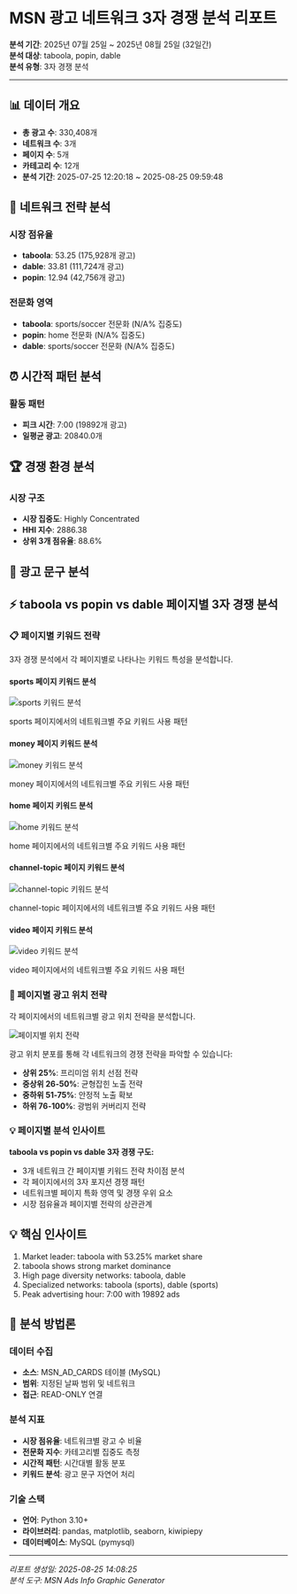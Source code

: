 # MSN 광고 네트워크 3자 경쟁 분석 리포트

**분석 기간**: 2025년 07월 25일 ~ 2025년 08월 25일 (32일간)  
**분석 대상**: taboola, popin, dable  
**분석 유형**: 3자 경쟁 분석  

---

## 📊 데이터 개요

- **총 광고 수**: 330,408개
- **네트워크 수**: 3개  
- **페이지 수**: 5개
- **카테고리 수**: 12개
- **분석 기간**: 2025-07-25 12:20:18 ~ 2025-08-25 09:59:48

## 🎯 네트워크 전략 분석

### 시장 점유율
- **taboola**: 53.25 (175,928개 광고)
- **dable**: 33.81 (111,724개 광고)
- **popin**: 12.94 (42,756개 광고)

### 전문화 영역
- **taboola**: sports/soccer 전문화 (N/A% 집중도)
- **popin**: home 전문화 (N/A% 집중도)
- **dable**: sports/soccer 전문화 (N/A% 집중도)

## ⏰ 시간적 패턴 분석

### 활동 패턴
- **피크 시간**: 7:00 (19892개 광고)
- **일평균 광고**: 20840.0개

## 🏆 경쟁 환경 분석

### 시장 구조
- **시장 집중도**: Highly Concentrated
- **HHI 지수**: 2886.38
- **상위 3개 점유율**: 88.6%

## 📝 광고 문구 분석


## ⚡ taboola vs popin vs dable 페이지별 3자 경쟁 분석

### 📋 페이지별 키워드 전략

3자 경쟁 분석에서 각 페이지별로 나타나는 키워드 특성을 분석합니다.

#### sports 페이지 키워드 분석

![sports 키워드 분석](images/page_keywords_sports_taboola-popin-dable_2025-07-25_2025-08-25.png)

sports 페이지에서의 네트워크별 주요 키워드 사용 패턴

#### money 페이지 키워드 분석

![money 키워드 분석](images/page_keywords_money_taboola-popin-dable_2025-07-25_2025-08-25.png)

money 페이지에서의 네트워크별 주요 키워드 사용 패턴

#### home 페이지 키워드 분석

![home 키워드 분석](images/page_keywords_home_taboola-popin-dable_2025-07-25_2025-08-25.png)

home 페이지에서의 네트워크별 주요 키워드 사용 패턴

#### channel-topic 페이지 키워드 분석

![channel-topic 키워드 분석](images/page_keywords_channel-topic_taboola-popin-dable_2025-07-25_2025-08-25.png)

channel-topic 페이지에서의 네트워크별 주요 키워드 사용 패턴

#### video 페이지 키워드 분석

![video 키워드 분석](images/page_keywords_video_taboola-popin-dable_2025-07-25_2025-08-25.png)

video 페이지에서의 네트워크별 주요 키워드 사용 패턴

### 📍 페이지별 광고 위치 전략

각 페이지에서의 네트워크별 광고 위치 전략을 분석합니다.

![페이지별 위치 전략](images/page_position_strategies_dable-taboola_2025-07-25_2025-08-25.png)

광고 위치 분포를 통해 각 네트워크의 경쟁 전략을 파악할 수 있습니다:
- **상위 25%**: 프리미엄 위치 선점 전략
- **중상위 26-50%**: 균형잡힌 노출 전략
- **중하위 51-75%**: 안정적 노출 확보
- **하위 76-100%**: 광범위 커버리지 전략

### 💡 페이지별 분석 인사이트

**taboola vs popin vs dable 3자 경쟁 구도:**
- 3개 네트워크 간 페이지별 키워드 전략 차이점 분석
- 각 페이지에서의 3자 포지션 경쟁 패턴
- 네트워크별 페이지 특화 영역 및 경쟁 우위 요소
- 시장 점유율과 페이지별 전략의 상관관계

## 💡 핵심 인사이트

1. Market leader: taboola with 53.25% market share
2. taboola shows strong market dominance
3. High page diversity networks: taboola, dable
4. Specialized networks: taboola (sports), dable (sports)
5. Peak advertising hour: 7:00 with 19892 ads

## 🔬 분석 방법론

### 데이터 수집
- **소스**: MSN_AD_CARDS 테이블 (MySQL)
- **범위**: 지정된 날짜 범위 및 네트워크
- **접근**: READ-ONLY 연결

### 분석 지표
- **시장 점유율**: 네트워크별 광고 수 비율
- **전문화 지수**: 카테고리별 집중도 측정
- **시간적 패턴**: 시간대별 활동 분포
- **키워드 분석**: 광고 문구 자연어 처리

### 기술 스택
- **언어**: Python 3.10+
- **라이브러리**: pandas, matplotlib, seaborn, kiwipiepy
- **데이터베이스**: MySQL (pymysql)

---

*리포트 생성일: 2025-08-25 14:08:25*  
*분석 도구: MSN Ads Info Graphic Generator*  
